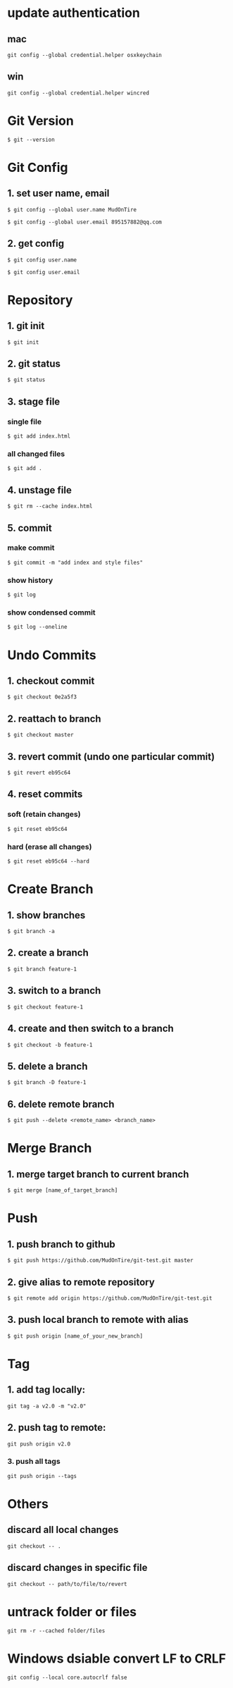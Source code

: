 # update authentication

## mac

```
git config --global credential.helper osxkeychain
```

## win

```
git config --global credential.helper wincred
```

# Git Version

```
$ git --version
```

# Git Config

## 1. set user name, email

```
$ git config --global user.name MudOnTire

$ git config --global user.email 895157882@qq.com
```

## 2. get config

```
$ git config user.name

$ git config user.email
```

# Repository

## 1. git init

```
$ git init
```

## 2. git status

```
$ git status
```

## 3. stage file

### single file
```
$ git add index.html 
```

### all changed files
```
$ git add .
```

## 4. unstage file

```
$ git rm --cache index.html
```

## 5. commit

### make commit

```
$ git commit -m "add index and style files"
```

### show history

```
$ git log
```

### show condensed commit

```
$ git log --oneline
```

# Undo Commits

## 1. checkout commit

```
$ git checkout 0e2a5f3
```

## 2. reattach to branch

```
$ git checkout master
```

## 3. revert commit (undo one particular commit)

```
$ git revert eb95c64
```

## 4. reset commits

### soft (retain changes)

```
$ git reset eb95c64
```

### hard (erase all changes)

```
$ git reset eb95c64 --hard
```

# Create Branch

## 1. show branches

```
$ git branch -a
```

## 2. create a branch

```
$ git branch feature-1
```

## 3. switch to a branch

```
$ git checkout feature-1
```

## 4. create and then switch to a branch 

```
$ git checkout -b feature-1
```

## 5. delete a branch

```
$ git branch -D feature-1
```

## 6. delete remote branch

```
$ git push --delete <remote_name> <branch_name>
```

# Merge Branch

## 1. merge target branch to current branch

```
$ git merge [name_of_target_branch]
```

# Push

## 1. push branch to github

```
$ git push https://github.com/MudOnTire/git-test.git master
```

## 2. give alias to remote repository

```
$ git remote add origin https://github.com/MudOnTire/git-test.git
```

## 3. push local branch to remote with alias

```
$ git push origin [name_of_your_new_branch]
```

# Tag

## 1. add tag locally:

```
git tag -a v2.0 -m "v2.0"
```

## 2. push tag to remote:

```
git push origin v2.0
```

### 3. push all tags

```
git push origin --tags
```

# Others

## discard all local changes

```
git checkout -- .
```

## discard changes in specific file

```
git checkout -- path/to/file/to/revert
```

# untrack folder or files

```
git rm -r --cached folder/files
```

# Windows dsiable convert LF to CRLF

```
git config --local core.autocrlf false
```